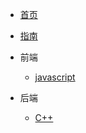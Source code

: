 <!--
 * @Author: your name
 * @Date: 2022-03-02 10:13:44
 * @LastEditTime: 2022-03-02 10:32:45
 * @LastEditors: Please set LastEditors
 * @Description: In User Settings Edit
 * @FilePath: /docs/_sidebar.md
-->

<!-- docs/_sidebar.md -->

* [首页](/)
* [指南](/guide)

* 前端
   * [javascript](01/javascript/)

* 后端
   * [C++](02/C++/)
